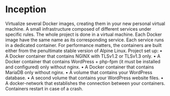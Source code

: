 # Inception
Virtualize several Docker images, creating them in your new personal virtual machine.
A small infrastructure composed of different services under specific rules. The whole project is done in a virtual machine.
Each Docker image have the same name as its corresponding service.
Each service runs in a dedicated container.
For performance matters, the containers are built either from the penultimate stable
version of Alpine Linux.
Project set up:
• A Docker container that contains NGINX with TLSv1.2 or TLSv1.3 only.
• A Docker container that contains WordPress + php-fpm (it must be installed and
configured) only without nginx.
• A Docker container that contains MariaDB only without nginx.
• A volume that contains your WordPress database.
• A second volume that contains your WordPress website files.
• A docker-network that establishes the connection between your containers.
Containers restart in case of a crash.

